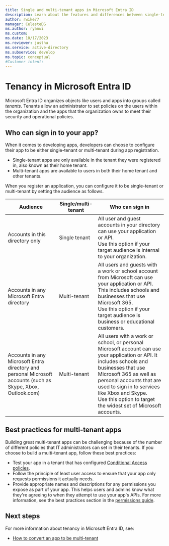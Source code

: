 ```yaml
---
title: Single and multi-tenant apps in Microsoft Entra ID
description: Learn about the features and differences between single-tenant and multi-tenant apps in Microsoft Entra ID.
author: rwike77
manager: CelesteDG
ms.author: ryanwi
ms.custom:
ms.date: 10/17/2023
ms.reviewer: justhu
ms.service: active-directory
ms.subservice: develop
ms.topic: conceptual
#Customer intent:
---
```


# Tenancy in Microsoft Entra ID

Microsoft Entra ID organizes objects like users and apps into groups called _tenants_. Tenants allow an administrator to set policies on the users within the organization and the apps that the organization owns to meet their security and operational policies.

## Who can sign in to your app?

When it comes to developing apps, developers can choose to configure their app to be either single-tenant or multi-tenant during app registration.

- Single-tenant apps are only available in the tenant they were registered in, also known as their home tenant.
- Multi-tenant apps are available to users in both their home tenant and other tenants.

When you register an application, you can configure it to be single-tenant or multi-tenant by setting the audience as follows.

| Audience | Single/multi-tenant | Who can sign in |
| -------- | ------------------- | --------------- |
| Accounts in this directory only | Single tenant | All user and guest accounts in your directory can use your application or API.<br>Use this option if your target audience is internal to your organization. |
| Accounts in any Microsoft Entra directory | Multi-tenant | All users and guests with a work or school account from Microsoft can use your application or API. This includes schools and businesses that use Microsoft 365.<br>Use this option if your target audience is business or educational customers. |
| Accounts in any Microsoft Entra directory and personal Microsoft accounts (such as Skype, Xbox, Outlook.com) | Multi-tenant | All users with a work or school, or personal Microsoft account can use your application or API. It includes schools and businesses that use Microsoft 365 as well as personal accounts that are used to sign in to services like Xbox and Skype.<br>Use this option to target the widest set of Microsoft accounts. |

## Best practices for multi-tenant apps

Building great multi-tenant apps can be challenging because of the number of different policies that IT administrators can set in their tenants. If you choose to build a multi-tenant app, follow these best practices:

- Test your app in a tenant that has configured [Conditional Access policies](v2-conditional-access-dev-guide.md).
- Follow the principle of least user access to ensure that your app only requests permissions it actually needs.
- Provide appropriate names and descriptions for any permissions you expose as part of your app. This helps users and admins know what they're agreeing to when they attempt to use your app's APIs. For more information, see the best practices section in the [permissions guide](./permissions-consent-overview.md).

## Next steps

For more information about tenancy in Microsoft Entra ID, see:

- [How to convert an app to be multi-tenant](howto-convert-app-to-be-multi-tenant.md)
